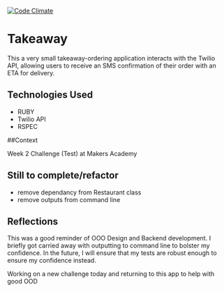 [![Code Climate](https://codeclimate.com/github/ddemkiw/Takeway/badges/gpa.svg)](https://codeclimate.com/github/ddemkiw/Takeway)

Takeaway
=======================

This a very small takeaway-ordering application interacts with the Twilio API, allowing users to receive an SMS confirmation of their order with an ETA for delivery.


## Technologies Used

- RUBY
- Twilio API
- RSPEC

##Context

Week 2 Challenge (Test) at Makers Academy


## Still to complete/refactor

- remove dependancy from Restaurant class
- remove outputs from command line

## Reflections

This was a good reminder of OOO Design  and Backend development. I briefly got carried away with outputting to command line to bolster my confidence. In the future, I will ensure that my tests are robust enough to ensure my confidence instead. 

Working on a new challenge today and returning to this app to help with good OOD
